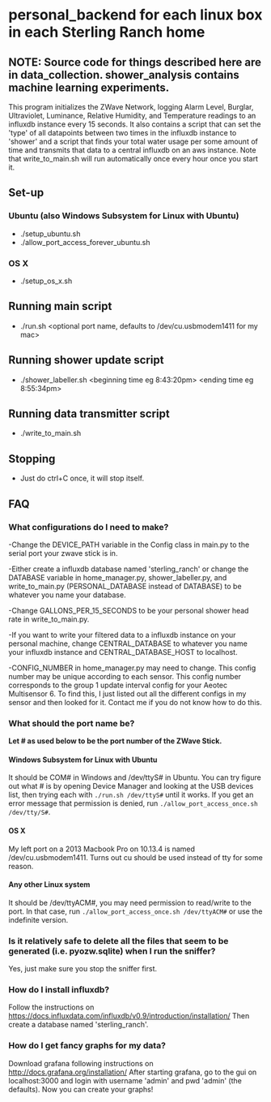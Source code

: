# personal_backend for each linux box in each Sterling Ranch home
## NOTE: Source code for things described here are in data_collection. shower_analysis contains machine learning experiments.

This program initializes the ZWave Network, logging Alarm Level, Burglar, Ultraviolet, Luminance, Relative Humidity, and Temperature readings to an influxdb instance every 15 seconds.
It also contains a script that can set the 'type' of all datapoints between two times in the influxdb instance to 'shower' and a script that finds your total water usage per some amount of time and transmits that data to a central influxdb on an aws instance. Note that write_to_main.sh will run automatically once every hour once you start it.

## Set-up

### Ubuntu (also Windows Subsystem for Linux with Ubuntu)

* ./setup_ubuntu.sh
* ./allow_port_access_forever_ubuntu.sh

### OS X

* ./setup_os_x.sh

## Running main script

* ./run.sh <optional port name, defaults to /dev/cu.usbmodem1411 for my mac>

## Running shower update script

* ./shower_labeller.sh <beginning time eg 8:43:20pm> <ending time eg 8:55:34pm>

## Running data transmitter script

* ./write_to_main.sh

## Stopping
* Just do ctrl+C once, it will stop itself.

## FAQ

### What configurations do I need to make?
-Change the DEVICE_PATH variable in the Config class in main.py to the serial port your zwave stick is in.

-Either create a influxdb database named 'sterling_ranch' or change the DATABASE variable in home_manager.py, shower_labeller.py, and write_to_main.py (PERSONAL_DATABASE instead of DATABASE) to be whatever you name your database.

-Change GALLONS_PER_15_SECONDS to be your personal shower head rate in write_to_main.py.

-If you want to write your filtered data to a influxdb instance on your personal machine, change CENTRAL_DATABASE to whatever you name your influxdb instance and CENTRAL_DATABASE_HOST to localhost.

-CONFIG_NUMBER in home_manager.py may need to change. This config number may be unique according to each sensor. This config number corresponds to the group 1 update interval config for your Aeotec Multisensor 6. To find this, I just listed out all the different configs in my sensor and then looked for it. Contact me if you do not know how to do this.

### What should the port name be?

**Let # as used below to be the port number of the ZWave Stick.**

#### Windows Subsystem for Linux with Ubuntu
It should be COM# in Windows and /dev/ttyS# in Ubuntu. You can try figure out what # is by opening Device Manager and looking at the USB devices list, then trying each with `./run.sh /dev/ttyS#` until it works. If you get an error message that permission is denied, run `./allow_port_access_once.sh /dev/tty/S#`.

#### OS X
My left port on a 2013 Macbook Pro on 10.13.4 is named /dev/cu.usbmodem1411.
Turns out cu should be used instead of tty for some reason.

#### Any other Linux system
It should be /dev/ttyACM#, you may need permission to read/write to the port. In that case, run `./allow_port_access_once.sh /dev/ttyACM#` or use the indefinite version.

### Is it relatively safe to delete all the files that seem to be generated (i.e. pyozw.sqlite) when I run the sniffer?
Yes, just make sure you stop the sniffer first.

### How do I install influxdb?
Follow the instructions on https://docs.influxdata.com/influxdb/v0.9/introduction/installation/
Then create a database named 'sterling_ranch'.

### How do I get fancy graphs for my data?
Download grafana following instructions on http://docs.grafana.org/installation/ 
After starting grafana, go to the gui on localhost:3000 and login with username 'admin' and pwd 'admin' (the defaults).
Now you can create your graphs!

